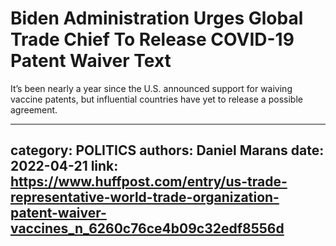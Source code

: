 # Biden Administration Urges Global Trade Chief To Release COVID-19 Patent Waiver Text

It’s been nearly a year since the U.S. announced support for waiving vaccine patents, but influential countries have yet to release a possible agreement.

---
category: POLITICS
authors: Daniel Marans
date: 2022-04-21
link: https://www.huffpost.com/entry/us-trade-representative-world-trade-organization-patent-waiver-vaccines_n_6260c76ce4b09c32edf8556d
---
